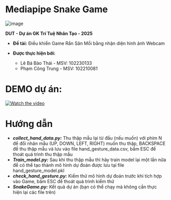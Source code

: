 # Mediapipe Snake Game
![image](https://github.com/user-attachments/assets/332a8009-b017-433e-9eed-be0de9cf853d)

**DUT - Dự án GK Trí Tuệ Nhân Tạo - 2025**
- **Đề tài:** Điều khiển Game Rắn Săn Mồi bằng nhận diện hình ảnh Webcam
- **Được thực hiện bởi:**
  
  + Lê Bá Bảo Thái - MSV: 102230133
  + Phạm Công Trung - MSV: 102210081
# DEMO dự án:
[![Watch the video](https://img.youtube.com/vi/pk_OkAW4SvE/0.jpg)](https://www.youtube.com/watch?v=pk_OkAW4SvE)
# Hướng dẫn
- _**collect_hand_data.py:**_ Thu thập mẫu lại từ đầu (nếu muốn) với phím N để đổi nhãn mẫu (UP, DOWN, LEFT, RIGHT) muốn thu thập, BACKSPACE để thu thập mẫu và lưu vào file hand_gesture_data.csv, bấm ESC để thoát quá trình thu thập mẫu
- _**Train_model.py:**_ Sau khi thu thập mẫu thì hãy train model lại một lần nữa để có thể tạo thành mô hình dự đoán được lưu tại file hand_gesture_model.pkl
- _**check_hand_gesture.py:**_ Kiểm thử mô hình dự đoán trước khi tích hợp vào Game, bấm ESC để thoát quá trình kiểm thử
- _**SnakeGame.py:**_ Kết quả dự án (bạn có thể chạy mà không cần thực hiện lại các file trên)

